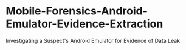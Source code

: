 # Mobile-Forensics-Android-Emulator-Evidence-Extraction
Investigating a Suspect's Android Emulator for Evidence of Data Leak
